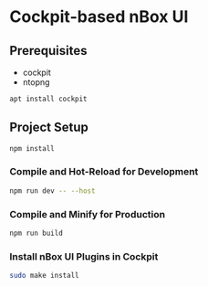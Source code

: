 # Cockpit-based nBox UI

## Prerequisites

- cockpit
- ntopng

```sh
apt install cockpit
```

## Project Setup

```sh
npm install
```

### Compile and Hot-Reload for Development

```sh
npm run dev -- --host
```

### Compile and Minify for Production

```sh
npm run build
```

### Install nBox UI Plugins in Cockpit

```sh
sudo make install
```
